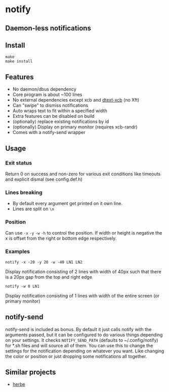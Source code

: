 # notify
## Daemon-less notifications

## Install
```
make
make install
```

## Features
* No daemon/dbus dependency
* Core program is about ~100 lines
* No external dependencies except xcb and [dtext-xcb](https://github.com/TAAPArthur/dtext-xcb) (no Xft)
* Can "swipe" to dismiss notifications
* Auto wraps text to fit within a specified width
* Extra features can be disabled on build
* (optionally) replace existing notifications by id
* (optionally) Display on primary monitor (requires xcb-randr)
* Comes with a notify-send wrapper

## Usage

### Exit status
Return 0 on success and non-zero for various exit conditions like timeouts and explicit dismal (see config.def.h)

### Lines breaking
* By default every argument get printed on it own line.
* Lines are split on `\n`

### Position
Can use `-x` `-y` `-w` `-h` to control the position. If width or height is
negative the x is offset from the right or bottom edge respectively.

### Examples
```
notify -x -20 -y 20 -w -40 LN1 LN2
```
Display notification consisting of 2 lines with width of 40px such that there is a 20px gap from the top and right edge

```
notify -w 0 LN1
```
Display notification consisting of 1 lines with width of the entire screen (or primary monitor)

## notify-send
notify-send is included as bonus. By default it just calls notify with the arguments passed, but it can be configured to do various things depending on your settings. It checks `NOTIFY_SEND_PATH` (defaults to ~/.config/notify) for \*.sh files and will source all of them. You can use this to change the settings for the notification depending on whatever you want. Like changing the color or position or just dropping some notifications all together.

## Similar projects
* [herbe](https://github.com/dudik/herbe)
